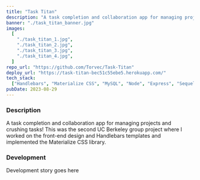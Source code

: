 ```yaml
---
title: "Task Titan"
description: "A task completion and collaboration app for managing projects and crushing tasks! This was the second UC Berkeley group project where I worked on the front-end design and Handlebars templates and implemented the Materialize CSS library."
banner: "./task_titan_banner.jpg"
images:
  [
    "./task_titan_1.jpg",
    "./task_titan_2.jpg",
    "./task_titan_3.jpg",
    "./task_titan_4.jpg",
  ]
repo_url: "https://github.com/Torvec/Task-Titan"
deploy_url: "https://task-titan-bec51c55ebe5.herokuapp.com/"
tech_stack:
  ["Handlebars", "Materialize CSS", "MySQL", "Node", "Express", "Sequelize"]
pubDate: 2023-08-29
---
```


### Description

A task completion and collaboration app for managing projects and crushing tasks! This was the second UC Berkeley group project where I worked on the front-end design and Handlebars templates and implemented the Materialize CSS library.

### Development

Development story goes here
